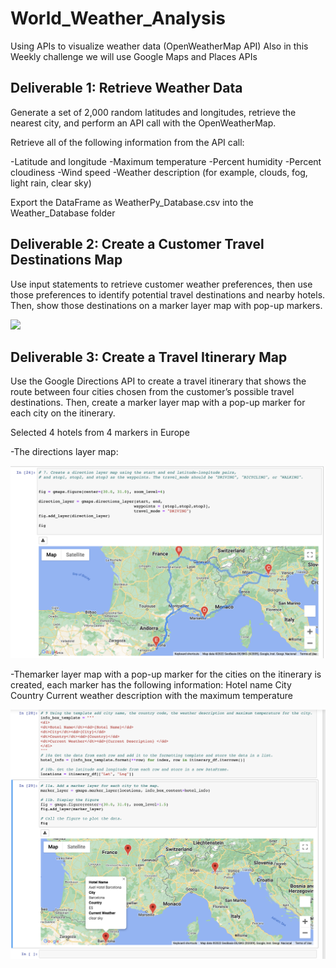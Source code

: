 # World_Weather_Analysis

Using APIs to visualize weather data (OpenWeatherMap API) Also in this Weekly challenge we will use Google Maps and Places APIs

## Deliverable 1: Retrieve Weather Data

Generate a set of 2,000 random latitudes and longitudes, retrieve the nearest city, and perform an API call with the OpenWeatherMap.

Retrieve all of the following information from the API call:

-Latitude and longitude
-Maximum temperature
-Percent humidity
-Percent cloudiness
-Wind speed
-Weather description (for example, clouds, fog, light rain, clear sky)

Export the DataFrame as WeatherPy_Database.csv into the Weather_Database folder 


## Deliverable 2: Create a Customer Travel Destinations Map

Use input statements to retrieve customer weather preferences, then use those preferences to identify potential travel destinations and nearby hotels. Then, show those destinations on a marker layer map with pop-up markers.

![](/weather-data/ScreenShot_map.png)

## Deliverable 3: Create a Travel Itinerary Map

Use the Google Directions API to create a travel itinerary that shows the route between four cities chosen from the customer’s possible travel destinations. Then, create a marker layer map with a pop-up marker for each city on the itinerary.

Selected 4 hotels from 4 markers in Europe

-The directions layer map:

![](/Vacation_Itinerary/WeatherPy_travel_map.png)

-Themarker layer map with a pop-up marker for the cities on the itinerary is created, each marker has the following information:
Hotel name
City
Country
Current weather description with the maximum temperature

![](/Vacation_Itinerary/WeatherPy_travel_map_markers.png)
